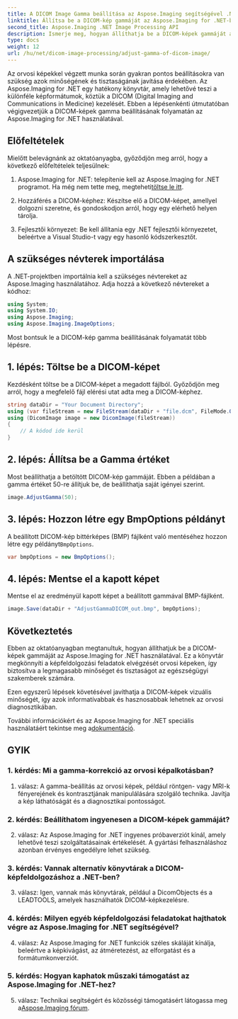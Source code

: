 ```yaml
---
title: A DICOM Image Gamma beállítása az Aspose.Imaging segítségével .NET-hez
linktitle: Állítsa be a DICOM-kép gammáját az Aspose.Imaging for .NET-ben
second_title: Aspose.Imaging .NET Image Processing API
description: Ismerje meg, hogyan állíthatja be a DICOM-képek gammáját az Aspose.Imaging for .NET segítségével. Növelje az orvosi képminőséget egyszerű lépésekkel.
type: docs
weight: 12
url: /hu/net/dicom-image-processing/adjust-gamma-of-dicom-image/
---
```

Az orvosi képekkel végzett munka során gyakran pontos beállításokra van szükség azok minőségének és tisztaságának javítása érdekében. Az Aspose.Imaging for .NET egy hatékony könyvtár, amely lehetővé teszi a különféle képformátumok, köztük a DICOM (Digital Imaging and Communications in Medicine) kezelését. Ebben a lépésenkénti útmutatóban végigvezetjük a DICOM-képek gamma beállításának folyamatán az Aspose.Imaging for .NET használatával.

## Előfeltételek

Mielőtt belevágnánk az oktatóanyagba, győződjön meg arról, hogy a következő előfeltételek teljesülnek:

1.  Aspose.Imaging for .NET: telepítenie kell az Aspose.Imaging for .NET programot. Ha még nem tette meg, megteheti[töltse le itt](https://releases.aspose.com/imaging/net/).

2. Hozzáférés a DICOM-képhez: Készítse elő a DICOM-képet, amellyel dolgozni szeretne, és gondoskodjon arról, hogy egy elérhető helyen tárolja.

3. Fejlesztői környezet: Be kell állítania egy .NET fejlesztői környezetet, beleértve a Visual Studio-t vagy egy hasonló kódszerkesztőt.

## A szükséges névterek importálása

A .NET-projektben importálnia kell a szükséges névtereket az Aspose.Imaging használatához. Adja hozzá a következő névtereket a kódhoz:

```csharp
using System;
using System.IO;
using Aspose.Imaging;
using Aspose.Imaging.ImageOptions;
```

Most bontsuk le a DICOM-kép gamma beállításának folyamatát több lépésre.

## 1. lépés: Töltse be a DICOM-képet

Kezdésként töltse be a DICOM-képet a megadott fájlból. Győződjön meg arról, hogy a megfelelő fájl elérési utat adta meg a DICOM-képhez.

```csharp
string dataDir = "Your Document Directory";
using (var fileStream = new FileStream(dataDir + "file.dcm", FileMode.Open, FileAccess.Read))
using (DicomImage image = new DicomImage(fileStream))
{
    // A kódod ide kerül
}
```

## 2. lépés: Állítsa be a Gamma értéket

Most beállíthatja a betöltött DICOM-kép gammáját. Ebben a példában a gamma értéket 50-re állítjuk be, de beállíthatja saját igényei szerint.

```csharp
image.AdjustGamma(50);
```

## 3. lépés: Hozzon létre egy BmpOptions példányt

 A beállított DICOM-kép bittérképes (BMP) fájlként való mentéséhez hozzon létre egy példányt`BmpOptions`.

```csharp
var bmpOptions = new BmpOptions();
```

## 4. lépés: Mentse el a kapott képet

Mentse el az eredményül kapott képet a beállított gammával BMP-fájlként.

```csharp
image.Save(dataDir + "AdjustGammaDICOM_out.bmp", bmpOptions);
```

## Következtetés

Ebben az oktatóanyagban megtanultuk, hogyan állíthatjuk be a DICOM-képek gammáját az Aspose.Imaging for .NET használatával. Ez a könyvtár megkönnyíti a képfeldolgozási feladatok elvégzését orvosi képeken, így biztosítva a legmagasabb minőséget és tisztaságot az egészségügyi szakemberek számára.

Ezen egyszerű lépések követésével javíthatja a DICOM-képek vizuális minőségét, így azok informatívabbak és hasznosabbak lehetnek az orvosi diagnosztikában.

 További információkért és az Aspose.Imaging for .NET speciális használatáért tekintse meg a[dokumentáció](https://reference.aspose.com/imaging/net/).

## GYIK

### 1. kérdés: Mi a gamma-korrekció az orvosi képalkotásban?

1. válasz: A gamma-beállítás az orvosi képek, például röntgen- vagy MRI-k fényerejének és kontrasztjának manipulálására szolgáló technika. Javítja a kép láthatóságát és a diagnosztikai pontosságot.

### 2. kérdés: Beállíthatom ingyenesen a DICOM-képek gammáját?

2. válasz: Az Aspose.Imaging for .NET ingyenes próbaverziót kínál, amely lehetővé teszi szolgáltatásainak értékelését. A gyártási felhasználáshoz azonban érvényes engedélyre lehet szükség.

### 3. kérdés: Vannak alternatív könyvtárak a DICOM-képfeldolgozáshoz a .NET-ben?

3. válasz: Igen, vannak más könyvtárak, például a DicomObjects és a LEADTOOLS, amelyek használhatók DICOM-képkezelésre.

### 4. kérdés: Milyen egyéb képfeldolgozási feladatokat hajthatok végre az Aspose.Imaging for .NET segítségével?

4. válasz: Az Aspose.Imaging for .NET funkciók széles skáláját kínálja, beleértve a képkivágást, az átméretezést, az elforgatást és a formátumkonverziót.

### 5. kérdés: Hogyan kaphatok műszaki támogatást az Aspose.Imaging for .NET-hez?

 5. válasz: Technikai segítségért és közösségi támogatásért látogassa meg a[Aspose.Imaging fórum](https://forum.aspose.com/).